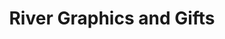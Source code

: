 ---
title: "River Graphics and Gifts"
url: /chamberlain/river-graphics-and-gifts/
shop: Andenken
---